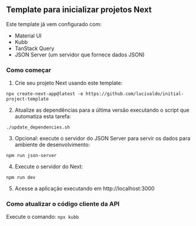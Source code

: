 ## Template para inicializar projetos Next

Este template já vem configurado com:

- Material UI
- Kubb
- TanStack Query
- JSON Server (um servidor que fornece dados JSON)

### Como começar

1. Crie seu projeto Next usando este template:

`npx create-next-app@latest -e https://github.com/lucivaldo/initial-project-template`

2. Atualize as dependências para a última versão executando o script que automatiza esta tarefa:

`./update_dependencies.sh`

3. Opcional: execute o servidor do JSON Server para servir os dados para ambiente de desenvolvimento:

`npm run json-server`

4. Execute o servidor do Next:

`npm run dev`

5. Acesse a aplicação executando em http://localhost:3000

### Como atualizar o código cliente da API

Execute o comando: `npx kubb`
